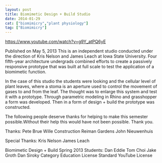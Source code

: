```yaml
---
layout: post
title: Biomimetic Design + Build Studio
date: 2014-01-29
cat: ["biomimicry","plant physiology"]
tag: ["Biomimicry"]
---
```


https://www.youtube.com/watch?v=g9Y_atPQ6yE 

Published on May 5, 2013
This is an independent studio conducted under the direction of Kris Nelson and James Leach at Iowa State University. Four fifth-year architecture undergrads combined efforts to create a passively responsive prototype that was built at full scale to test the application of a biomimetic function. 

In the case of this studio the students were looking and the cellular level of plant leaves, where a stoma is an aperture used to control the movement of gases to and from the leaf. The thought was to enlarge this system and test it with a prototype. Through parametric modeling in Rhino and grasshopper a form was developed. Then in a form of design + build the prototype was constructed. 

The following people deserve thanks for helping to make this semester possible.Without their help this would have not been possible. Thank you.

Thanks:
Pete Brue
Wille Construction
Reiman Gardens
John Nieuwenhuis

Special Thanks:
Kris Nelson
James Leach

Biomimetic Design + Build Spring 2013 Students:
Dan Eddie
Tom Choi
Jake Groth
Dan Siroky
Category
Education
License
Standard YouTube License